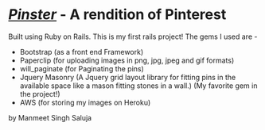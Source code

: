 [*Pinster*](http://pinster.herokuapp.com/) - A rendition of Pinterest
=========
Built using Ruby on Rails. This is my first rails project! The gems I used are - 
- Bootstrap (as a front end Framework)
- Paperclip (for uploading images in png, jpg, jpeg and gif formats)
- will_paginate (for Paginating the pins)
- Jquery Masonry (A Jquery grid layout library for fitting pins in the available space like a mason fitting stones in a wall.) (My favorite gem in the project!)
- AWS (for storing my images on Heroku)

by Manmeet Singh Saluja
